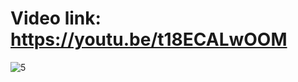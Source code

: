 # Video link: https://youtu.be/t18ECALwOOM

![5](https://github.com/EhabMagdyy/MP3-TFPlayer-STM32/assets/132620660/b787349a-ee6d-4873-a2e7-2b48fc7a825f)
